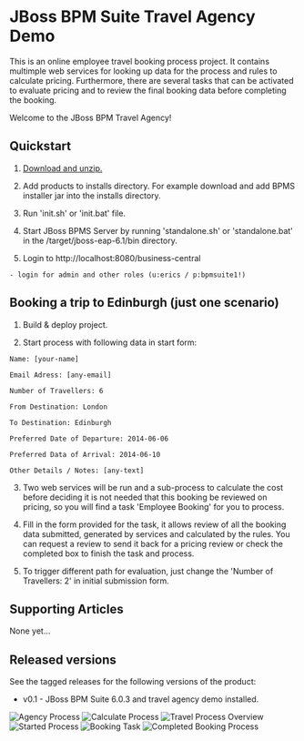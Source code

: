 JBoss BPM Suite Travel Agency Demo
==================================
This is an online employee travel booking process project. It contains multimple web services for looking up data for the process
and rules to calculate pricing. Furthermore, there are several tasks that can be activated to evaluate pricing and to review the
final booking data before completing the booking.

Welcome to the JBoss BPM Travel Agency!


Quickstart
----------

1. [Download and unzip.](https://github.com/eschabell/bpms-travel-agency-demo/archive/master.zip)

2. Add products to installs directory. For example download and add BPMS installer jar into the installs directory.

3. Run 'init.sh' or 'init.bat' file.

4. Start JBoss BPMS Server by running 'standalone.sh' or 'standalone.bat' in the <path-to-project>/target/jboss-eap-6.1/bin directory.

5. Login to http://localhost:8080/business-central

  ```
  - login for admin and other roles (u:erics / p:bpmsuite1!)
  ```


Booking a trip to Edinburgh (just one scenario)
-----------------------------------------------

1. Build & deploy project.

2. Start process with following data in start form:

  ```
  Name: [your-name]

  Email Adress: [any-email]

  Number of Travellers: 6

  From Destination: London

  To Destination: Edinburgh

  Preferred Date of Departure: 2014-06-06

  Preferred Data of Arrival: 2014-06-10

  Other Details / Notes: [any-text]
  ```

3. Two web services will be run and a sub-process to calculate the cost before deciding it is not needed that this booking be
	 reviewed on pricing, so you will find a task 'Employee Booking' for you to process.

4. Fill in the form provided for the task, it allows review of all the booking data submitted, generated by services and calculated
	 by the rules. You can request a review to send it back for a pricing review or check the completed box to finish the task and
   process.

5. To trigger different path for evaluation, just change the 'Number of Travellers: 2' in initial submission form.

Supporting Articles
-------------------
None yet...


Released versions
-----------------

See the tagged releases for the following versions of the product:

- v0.1 - JBoss BPM Suite 6.0.3 and travel agency demo installed.


![Agency Process](https://github.com/eschabell/bpms-travel-agency-demo/blob/master/docs/demo-images/agency-process.png?raw=true)
![Calculate Process](https://github.com/eschabell/bpms-travel-agency-demo/blob/master/docs/demo-images/calculate-process.png?raw=true)
![Travel Process Overview](https://github.com/eschabell/bpms-travel-agency-demo/blob/master/docs/demo-images/travel-process-definition.png?raw=true)
![Started Process](https://github.com/eschabell/bpms-travel-agency-demo/blob/master/docs/demo-images/started-process.png?raw=true)
![Booking Task](https://github.com/eschabell/bpms-travel-agency-demo/blob/master/docs/demo-images/complete-booking-task.png?raw=true)
![Completed Booking Process](https://github.com/eschabell/bpms-travel-agency-demo/blob/master/docs/demo-images/completed-process.png?raw=true)


